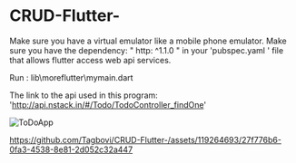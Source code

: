 # CRUD-Flutter-
Make sure you have a virtual emulator like a mobile phone emulator.
Make sure you have the dependency:    " http: ^1.1.0 "    in your  'pubspec.yaml '  file that allows flutter access web api services.

Run : 
lib\moreflutter\mymain.dart

The link to the api used in this program:  'http://api.nstack.in/#/Todo/TodoController_findOne'


![ToDoApp](https://github.com/Tagbovi/CRUD-Flutter-/assets/119264693/e7358e64-4ce8-4e11-b2e8-79967d4bcd1a)


https://github.com/Tagbovi/CRUD-Flutter-/assets/119264693/27f776b6-0fa3-4538-8e81-2d052c32a447
